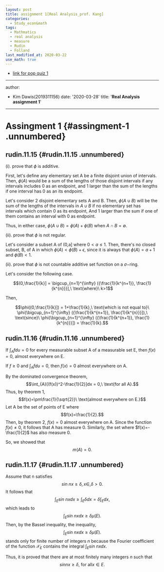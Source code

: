 ```yaml
---
layout: post
title: assignment 1[Real Analysis_prof. Kang]
categories:
  - Study_econ&math
tags:
  - Mathmatics
  - real analysis
  - measure
  - Rudin
  - Folland
last_modified_at: 2020-03-22
use_math: true
---
```


* [link for pop quiz 1](https://drive.google.com/uc?export=view&id=1vKRFKhy4KXQDDGWqZFR0CueiP5cg2cAD)
---
author:
- Kim Dawis(2019311156)
date: '2020-03-28'
title: '**Real Analysis assignment 1**'
---

Assingment 1 {#assingment-1 .unnumbered}
============

rudin.11.15 {#rudin.11.15 .unnumbered}
-----------

(i). prove that $\phi$ is additive.

First, let's define any elementary set A be a finite disjoint union of
intervals. Then, $\phi(A)$ would be a sum of the lengths of those
disjoint intervals if any intervals includes 0 as an endpoint, and 1
larger than the sum of the lengths if one interval has 0 as an its
endpoint.

Let's consider 2 disjoint elementary sets A and B. Then, $\phi(A\cup B)$
will be the sum of the lengths of the intervals in $A\cup B$ if no
elementary set has intervals which contain 0 as its endpoint, And 1
larger than the sum if one of them contains an interval with 0 as
endpoint.

Thus, in either case, $\phi(A\cup B) = \phi(A) + \phi(B)$ when
$A\cap B = \emptyset$.

(ii). prove that $\phi$ is not regular.

Let's consider a subset A of (0,a\] where $0<a\leq 1$. Then, there's no
closed subset, B, of A in which $\phi(A) < \phi(B) + \epsilon$, since it
is always that $\phi(A) = a+1$ and $\phi(B) < 1$.

(ii). prove that $\phi$ is not countable additive set function on a
$\sigma-$ring.

Let's consider the following case.

$$(0,\frac{1}{k}] = \bigcup_{n=1}^{\infty} ({\frac{1}{k^{n+1}}, \frac{1}{k^{n}}}],\ \text{where}\ k>1$$

Then,

$$\phi((0,\frac{1}{k}]) = 1+\frac{1}{k},\ \text{which is not equal to}\ \phi(\bigcup_{n=1}^{\infty} ({\frac{1}{k^{n+1}}, \frac{1}{k^{n}}}]),\ \text{since}\ \phi(\bigcup_{n=1}^{\infty} ({\frac{1}{k^{n+1}}, \frac{1}{k^{n}}}]) = \frac{1}{k}.$$

rudin.11.16 {#rudin.11.16 .unnumbered}
-----------

If $\int_{A}fdu = 0$ for every measurable subset A of a measurable set
E, then $f(x)=0,\ \text{almost everywhere on E.}$

If $f\geq 0$ and $\int_{A}fdu = 0$, then $f(x)=0$ almost everywhere on
A.

By the dominated convergence theorem,
$$\int_{A}[(f(x))^2-\frac{1}{2}]dx = 0,\ \text{for all A}.$$ Thus, by
theorem 1,
$$f(x)=\pm\frac{1}{\sqrt{2}}\ \text{almost everywhere on E.}$$ Let A be
the set of points of E where $$f(x)=\frac{1}{2}.$$ Then, by theorem 2,
$f(x)=0$ almost everywhere on A. Since the function $f(x)\neq 0$, it
follows that A has measure 0. Similarly, the set where
$f(x)=-\frac{1}{2}$ has also measure 0.

So, we showed that $$m(A)=0.$$

rudin.11.17 {#rudin.11.17 .unnumbered}
-----------

Assume that n satisfies $$sin\ nx \geq \delta, x \in, \delta >0.$$ It
follows that
$$\int_{E}sin\ nxdx \geq \int_{E}\delta dx = \delta\int_{E}dx,$$ which
leads to $$\int_{E}sin\ nxdx \geq \delta \mu(E).$$ Then, by the Bassel
inequality, the inequality, $$\int_{E}sin\ nxdx \geq \delta \mu(E).$$
stands only for finite number of integers $n$ because the Fourier
coefficient of the function $\mathcal{X}_{E}$ contains the integral
$\int_{E}sin\ nxdx.$

Thus, it is proved that there are at most finitely many integers $n$
such that $$sin nx \geq \delta,\ \text{for all} x \in E.$$
